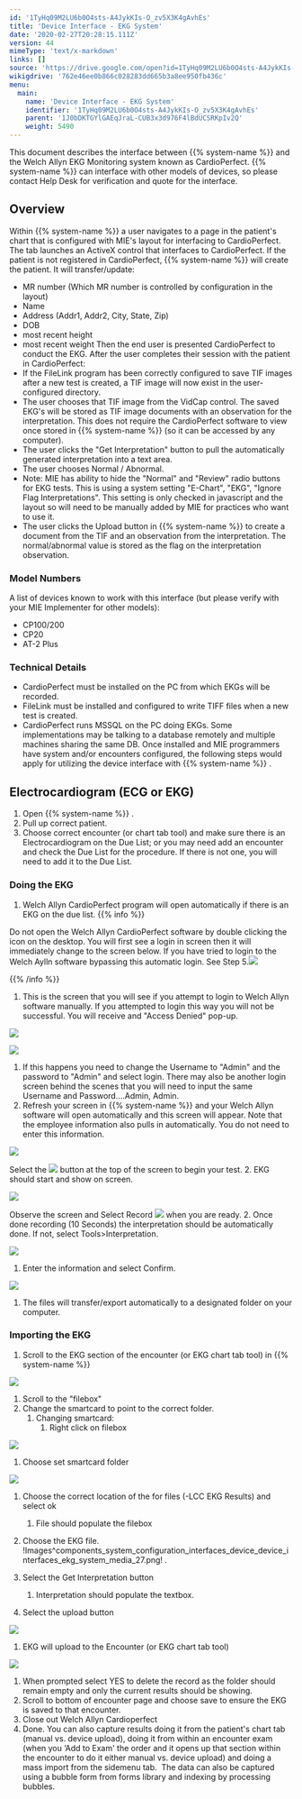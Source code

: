 ```yaml
---
id: '1TyHq09M2LU6b0O4sts-A4JykKIs-O_zv5X3K4gAvhEs'
title: 'Device Interface - EKG System'
date: '2020-02-27T20:28:15.111Z'
version: 44
mimeType: 'text/x-markdown'
links: []
source: 'https://drive.google.com/open?id=1TyHq09M2LU6b0O4sts-A4JykKIs-O_zv5X3K4gAvhEs'
wikigdrive: '762e46ee0b866c028283dd665b3a8ee950fb436c'
menu:
  main:
    name: 'Device Interface - EKG System'
    identifier: '1TyHq09M2LU6b0O4sts-A4JykKIs-O_zv5X3K4gAvhEs'
    parent: '1J0bDKTGYlGAEqJraL-CUB3x3d976F4lBdUCSRKpIv2Q'
    weight: 5490
---
```

This document describes the interface between {{% system-name %}} and the Welch Allyn EKG Monitoring system known as CardioPerfect. {{% system-name %}} can interface with other models of devices, so please contact Help Desk for verification and quote for the interface.

## Overview

Within {{% system-name %}} a user navigates to a page in the patient's chart that is configured with MIE's layout for interfacing to CardioPerfect. The tab launches an ActiveX control that interfaces to CardioPerfect. If the patient is not registered in CardioPerfect, {{% system-name %}} will create the patient. It will transfer/update:
* MR number (Which MR number is controlled by configuration in the layout)
* Name
* Address (Addr1, Addr2, City, State, Zip)
* DOB
* most recent height
* most recent weight
Then the end user is presented CardioPerfect to conduct the EKG. After the user completes their session with the patient in CardioPerfect:
* If the FileLink program has been correctly configured to save TIF images after a new test is created, a TIF image will now exist in the user-configured directory.
* The user chooses that TIF image from the VidCap control. The saved EKG's will be stored as TIF image documents with an observation for the interpretation. This does not require the CardioPerfect software to view once stored in {{% system-name %}} (so it can be accessed by any computer).
* The user clicks the "Get Interpretation" button to pull the automatically generated interpretation into a text area.
* The user chooses Normal / Abnormal.
* Note: MIE has ability to hide the "Normal" and "Review" radio buttons for EKG tests. This is using a system setting "E-Chart", "EKG", "Ignore Flag Interpretations". This setting is only checked in javascript and the layout so will need to be manually added by MIE for practices who want to use it.
* The user clicks the Upload button in {{% system-name %}} to create a document from the TIF and an observation from the interpretation. The normal/abnormal value is stored as the flag on the interpretation observation.

### Model Numbers

A list of devices known to work with this interface (but please verify with your MIE Implementer for other models):
* CP100/200
* CP20
* AT-2 Plus

### Technical Details

* CardioPerfect must be installed on the PC from which EKGs will be recorded.
* FileLink must be installed and configured to write TIFF files when a new test is created.
* CardioPerfect runs MSSQL on the PC doing EKGs. Some implementations may be talking to a database remotely and multiple machines sharing the same DB.
Once installed and MIE programmers have system and/or encounters configured, the following steps would apply for utilizing the device interface with {{% system-name %}} .

## Electrocardiogram (ECG or EKG)

1. Open {{% system-name %}} .
2. Pull up correct patient.
3. Choose correct encounter (or chart tab tool) and make sure there is an Electrocardiogram on the Due List; or you may need add an encounter and check the Due List for the procedure. If there is not one, you will need to add it to the Due List.

### Doing the EKG

1. Welch Allyn CardioPerfect program will open automatically if there is an EKG on the due list.
{{% info %}}


Do not open the Welch Allyn CardioPerfect software by double clicking the icon on the desktop. You will first see a login in screen then it will immediately change to the screen below. If you have tried to login to the Welch Aylln software bypassing this automatic login. See Step 5.![](../device-interface-ekg-system.assets/10000201000002A2000001F580C2A81B1E85E6D8.png)

{{% /info %}}
1. This is the screen that you will see if you attempt to login to Welch Allyn software manually. If you attempted to login this way you will not be successful. You will receive and "Access Denied" pop-up.

![](../device-interface-ekg-system.assets/1000020100000196000001467FDD4D5EB89118B4.png)


![](../device-interface-ekg-system.assets/10000000000000BB0000007965FC0998984C3929.png)

1. If this happens you need to change the Username to "Admin" and the password to "Admin" and select login. There may also be another login screen behind the scenes that you will need to input the same Username and Password….Admin, Admin.
2. Refresh your screen in {{% system-name %}} and your Welch Allyn software will open automatically and this screen will appear. Note that the employee information also pulls in automatically. You do not need to enter this information.

![](../device-interface-ekg-system.assets/10000201000002A2000001F580C2A81B1E85E6D8.png)


   Select the <img src="../device-interface-ekg-system.assets/100000000000003C0000001DCF1FE4EBC8C019DF.png" />
    button at the top of the screen to begin your test.
2. EKG should start and show on screen.

![](../device-interface-ekg-system.assets/10000201000002A3000001EA779FBA8AB49E391D.png)


   Observe the screen and Select Record <img src="../device-interface-ekg-system.assets/10000000000000340000002D06DBB534461947A9.png" />
    when you are ready.
2. Once done recording (10 Seconds) the interpretation should be automatically done. If not, select Tools>Interpretation.

![](../device-interface-ekg-system.assets/10000000000000BF0000008721B0017215F1383B.png)

1. Enter the information and select Confirm.

![](../device-interface-ekg-system.assets/1000000000000190000000CA60A59AF6E90E9B11.png)

1. The files will transfer/export automatically to a designated folder on your computer.

### Importing the EKG

1. Scroll to the EKG section of the encounter (or EKG chart tab tool) in {{% system-name %}}

![](../device-interface-ekg-system.assets/10000201000004A10000020B8E4A51265D796E6E.png)

1. Scroll to the "filebox"
2. Change the smartcard to point to the correct folder.
    1. Changing smartcard:
        1. Right click on filebox

![](../device-interface-ekg-system.assets/10000000000000B600000104C4F84B3EB8F0AEB1.png)

1. Choose set smartcard folder

![](../device-interface-ekg-system.assets/1000000000000140000001484533436908AD048D.png)

1. Choose the correct location of the for files (-LCC EKG Results) and select ok
    1. File should populate the filebox
1. Choose the EKG file.
!Images^components_system_configuration_interfaces_device_device_interfaces_ekg_system_media_27.png!
.

1. Select the Get Interpretation button
    1. Interpretation should populate the textbox.
1. Select the upload button

![](../device-interface-ekg-system.assets/100000000000029C000000EB1F20D5BFCDFB84C0.png)

1. EKG will upload to the Encounter (or EKG chart tab tool)

![](../device-interface-ekg-system.assets/100002010000029A000001F47B2D2F9AB28FE033.png)

1. When prompted select YES to delete the record as the folder should remain empty and only the current results should be showing.
2. Scroll to bottom of encounter page and choose save to ensure the EKG is saved to that encounter.
3. Close out Welch Allyn Cardioperfect
4. Done.
You can also capture results doing it from the patient's chart tab (manual vs. device upload), doing it from within an encounter exam (when you ‘Add to Exam' the order and it opens up that section within the encounter to do it either manual vs. device upload) and doing a mass import from the sidemenu tab.  The data can also be captured using a bubble form from forms library and indexing by processing bubbles.
